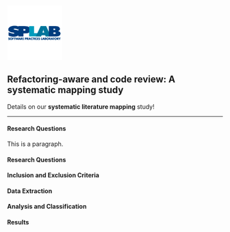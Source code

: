 <p><img src="/images/splab.png" alt="SPLab Logo" width="128" height="128"></p>

## Refactoring-aware and code review: A systematic mapping study

Details on our <b>systematic literature mapping</b> study!
<hr>

<h4> Research Questions </h4>
<p> This is a paragraph. </p>

<h4> Research Questions </h4>

<h4> Inclusion and Exclusion Criteria </h4>

<h4> Data Extraction </h4>

<h4> Analysis and Classification </h4>

<h4> Results </h4>
